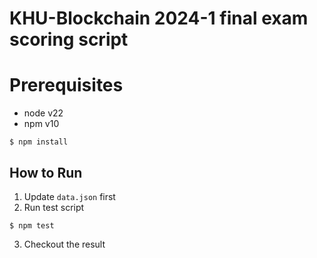 # KHU-Blockchain 2024-1 final exam scoring script

# Prerequisites

- node v22
- npm v10

```
$ npm install
```

## How to Run

1. Update `data.json` first
2. Run test script
```
$ npm test
```
3. Checkout the result
